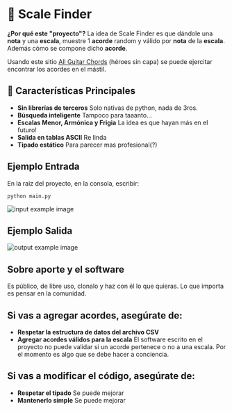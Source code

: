 # 🎵 Scale Finder

**¿Por qué este "proyecto"?**
La idea de Scale Finder es que dándole una **nota** y una **escala**, muestre 1 **acorde** random y válido por **nota** de la **escala**. Además cómo se compone dicho **acorde**.

Usando este sitio [All Guitar Chords](https://www.all-guitar-chords.com/chords/identifier) (héroes sin capa)
se puede ejercitar encontrar los acordes en el mástil.


## 🚀 Características Principales
- **Sin librerías de terceros** Solo nativas de python, nada de 3ros.
- **Búsqueda inteligente** Tampoco para taaanto...
- **Escalas Menor, Armónica y Frigia** La idea es que hayan más en el futuro!
- **Salida en tablas ASCII** Re linda
- **Tipado estático** Para parecer mas profesional(?)

## Ejemplo Entrada

En la raiz del proyecto, en la consola, escribir: 

`python main.py`

![input example image](https://i.imgur.com/GLgqiK.png)

## Ejemplo Salida

![output example image](https://i.imgur.com/T0wlDF5.png)


## Sobre aporte y el software
Es público, de libre uso, clonalo y haz con él lo que quieras. Lo que importa es pensar en la comunidad.

## Si vas a agregar acordes, asegúrate de:
- **Respetar la estructura de datos del archivo CSV**
- **Agregar acordes válidos para la escala** El software escrito en el proyecto no puede validar si un acorde pertenece o no a una escala.
Por el momento es algo que se debe hacer a conciencia.

## Si vas a modificar el código, asegúrate de:
- **Respetar el tipado** Se puede mejorar
- **Mantenerlo simple** Se puede mejorar
